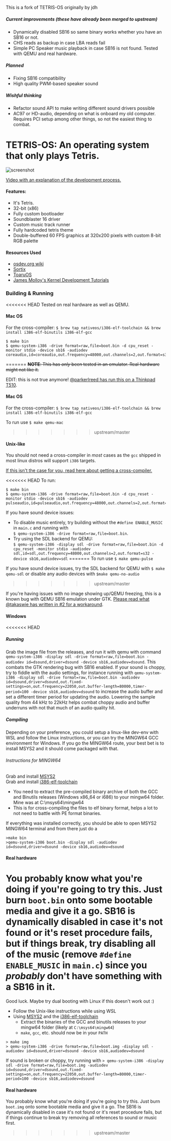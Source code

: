 This is a fork of TETRIS-OS originally by jdh

##### Current improvements (these have already been merged to upstream)
- Dynamically disabled SB16 so same binary works whether you have an SB16 or not.
- CHS reads as backup in case LBA reads fail
- Simple PC Speaker music playback in case SB16 is not found. Tested with QEMU and real hardware.
##### Planned
- Fixing SB16 compatibility
- High quality PWM-based speaker sound
##### Wishful thinking
- Refactor sound API to make writing different sound drivers possible
- AC97 or HD-audio, depending on what is onboard my old computer. Requires PCI setup among other things, so not the easiest thing to combat.

# TETRIS-OS: An operating system that only plays Tetris.

![screenshot](images/0.png)

[Video with an explanation of the development process.](https://www.youtube.com/watch?v=FaILnmUYS_U)

#### Features:
- It's Tetris.
- 32-bit (x86)
- Fully custom bootloader
- Soundblaster 16 driver
- Custom music track runner
- Fully hardcoded tetris theme
- Double-buffered 60 FPS graphics at 320x200 pixels with custom 8-bit RGB palette

#### Resources Used
- [osdev.org wiki](https://wiki.osdev.org/Main_Page)
- [Sortix](https://sortix.org)
- [ToaruOS](https://toaruos.org)
- [James Molloy's Kernel Development Tutorials](http://www.jamesmolloy.co.uk/tutorial_html/)

### Building & Running
<<<<<<< HEAD
Tested on real hardware as well as QEMU.

#### Mac OS
For the cross-compiler: `$ brew tap nativeos/i386-elf-toolchain && brew install i386-elf-binutils i386-elf-gcc`
```
$ make bin
$ qemu-system-i386 -drive format=raw,file=boot.bin -d cpu_reset -monitor stdio -device sb16 -audiodev coreaudio,id=coreaudio,out.frequency=48000,out.channels=2,out.format=s32
```
=======
~~**NOTE**: This has *only* been tested in an emulator. Real hardware might not like it.~~

 EDIT: this is not true anymore! [@parkerlreed has run this on a Thinkpad T510](https://github.com/jdah/tetris-os/issues/5#issuecomment-824507979).

#### Mac OS
For the cross-compiler: `$ brew tap nativeos/i386-elf-toolchain && brew install i386-elf-binutils i386-elf-gcc`

To run use `$ make qemu-mac`
>>>>>>> upstream/master

#### Unix-like
You should not need a cross-compiler in *most* cases as the `gcc` shipped in most linux distros will support `i386` targets.

[If this isn't the case for you, read here about getting a cross-compiler.](https://wiki.osdev.org/GCC_Cross-Compiler)

<<<<<<< HEAD
To run:
```
$ make bin
$ qemu-system-i386 -drive format=raw,file=boot.bin -d cpu_reset -monitor stdio -device sb16 -audiodev pulseaudio,id=pulseaudio,out.frequency=48000,out.channels=2,out.format=s32
```

If you have sound device issues:
- To disable music entirely, try building without the `#define ENABLE_MUSIC` in `main.c` and running with  
`$ qemu-system-i386 -drive format=raw,file=boot.bin`.
- Try using the SDL backend for QEMU:  
`$ qemu-system-i386 -display sdl -drive format=raw,file=boot.bin -d cpu_reset -monitor stdio -audiodev sdl,id=sdl,out.frequency=48000,out.channels=2,out.format=s32 -device sb16,audiodev=sdl`
=======
To run use `$ make qemu-pulse`

If you have sound device issues, try the SDL backend for QEMU with `$ make qemu-sdl` or disable any audio devices with `$make qemu-no-audio`
>>>>>>> upstream/master

If you're having issues with no image showing up/QEMU freezing, this is a known bug with QEMU SB16 emulation under GTK. [Please read what @takaswie has written in #2 for a workaround](https://github.com/jdah/tetris-os/issues/2#issuecomment-824773889).

#### Windows
<<<<<<< HEAD
##### Running
Grab the image file from the releases, and run it with qemu with command `qemu-system-i386 -display sdl -drive format=raw,file=boot.bin -audiodev id=dsound,driver=dsound -device sb16,audiodev=dsound`. This combats the GTK rendering bug with SB16 enabled. If your sound is choppy, try to fiddle with the audio settings, for instance running with `qemu-system-i386 -display sdl -drive format=raw,file=boot.bin -audiodev id=dsound,driver=dsound,out.fixed-settings=on,out.frequency=22050,out.buffer-length=80000,timer-period=100 -device sb16,audiodev=dsound` to increase the audio buffer and set a different timer period for updating the audio. Lowering the sample quality from 44 kHz to 22kHz helps combat choppy audio and buffer underruns with not that much of an audio quality hit.

##### Compiling
Depending on your preference, you could setup a linux-like dev-env with WSL and follow the Linux instructions, or you can try the MINGW64 GCC environment for Windows. If you go the MINGW64 route, your best bet is to install MSYS2 and it should come packaged with that.

###### Instructions for MINGW64  
Grab and install [MSYS2](https://www.msys2.org/)  
Grab and install [i386-elf-toolchain](https://github.com/nativeos/i386-elf-toolchain/releases)    
* You need to extract the pre-compiled binary archive of both the GCC and Binutils releases (Windows x86_64 or i686) to your mingw64 folder. Mine was at C:\msys64\mingw64
* This is for cross-compiling the files to elf binary format, helps a lot to not need to battle with PE format binaries. 

If everything was installed correctly, you should be able to open MSYS2 MINGW64 terminal and from there just do a 
```
>make bin
>qemu-system-i386 boot.bin -display sdl -audiodev id=dsound,driver=dsound -device sb16,audiodev=dsound
```

#### Real hardware
You probably know what you're doing if you're going to try this. Just burn `boot.bin` onto some bootable media and give it a go. SB16 is dynamically disabled in case it's not found or it's reset procedure fails, but if things break, try disabling all of the music (remove `#define ENABLE_MUSIC` in `main.c`) since you *probably* don't have something with a SB16 in it.
=======

Good luck. Maybe try dual booting with Linux if this doesn't work out :)

- Follow the Unix-like instructions while using WSL 
- Using  [MSYS2](https://www.msys2.org/) and the [i386-elf-toolchain](https://github.com/nativeos/i386-elf-toolchain/releases)
  - Extract the binaries of the GCC and binutils releases to your mingw64 folder (likely at `C:\msys64\mingw64`)
  - `make`, `gcc`, etc. should now be in your `PATH`

```
> make img
> qemu-system-i386 -drive format=raw,file=boot.img -display sdl -audiodev id=dsound,driver=dsound -device sb16,audiodev=dsound
```

If sound is broken or choppy, try running with  `> qemu-system-i386 -display sdl -drive format=raw,file=boot.img -audiodev id=dsound,driver=dsound,out.fixed-settings=on,out.frequency=22050,out.buffer-length=80000,timer-period=100 -device sb16,audiodev=dsound`

#### Real hardware
You probably know what you're doing if you're going to try this. Just burn `boot.img` onto some bootable media and give it a go. The SB16 is dynamically disabled in case it's not found or it's reset procedure fails, but if things continue to break try removing all references to sound or music first.
>>>>>>> upstream/master

